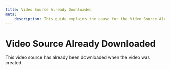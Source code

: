 ```yaml
---
title: Video Source Already Downloaded
meta: 
    description: This guide explains the cause for the Video Source Already Downloaded error.
---
```


# Video Source Already Downloaded

This video source has already been downloaded when the video was created.
